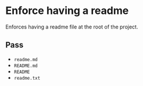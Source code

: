 # Enforce having a readme

Enforces having a readme file at the root of the project.

## Pass

- `readme.md`
- `README.md`
- `README`
- `readme.txt`
